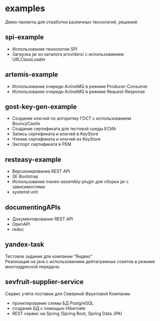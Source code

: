 # examples
Демо-проекты для отработки различных технологий, решений.

spi-example
------------
* Использование технологии SPI  
* Загрузка jar из каталога providers/ с использованием URLClassLoader  

artemis-example
----------------
* Использование очереди ActiveMQ в режиме Producer-Consumer
* Использование очереди ActiveMQ в режиме Request-Response

gost-key-gen-example
---------------------
* Создание ключей по алгоритму ГОСТ с использованием BouncyCastle
* Создание сертификата для тестовой среды ЕСИА  
* Запись сертификата и ключей в KeyStore
* Чтение сертификата и ключей из KeyStore
* Экспорт сертификата в PEM

resteasy-example
----------------
* Версионирование REST API
* SE Bootstrap
* Использование maven-assembly-plugin для сборки jar с зависимостями
* systemd unit

documentingAPIs
---------------
* Документирование REST API  
* OpenAPI
* redoc

yandex-task
-----------
Тестовое задание для компании "Яндекс"  
Реализация на java с использованием дейтаграмных сокетов в режиме многоадресной передачи.  

sevfruit-supplier-service
--------------------------
Сервис учёта поставок для Северной Фруктовой Компании
* проектирование схемы БД PostgreSQL
* создание БД с помощью Hibernate
* REST сервис на Spring (Spring Boot, Spring Data JPA)